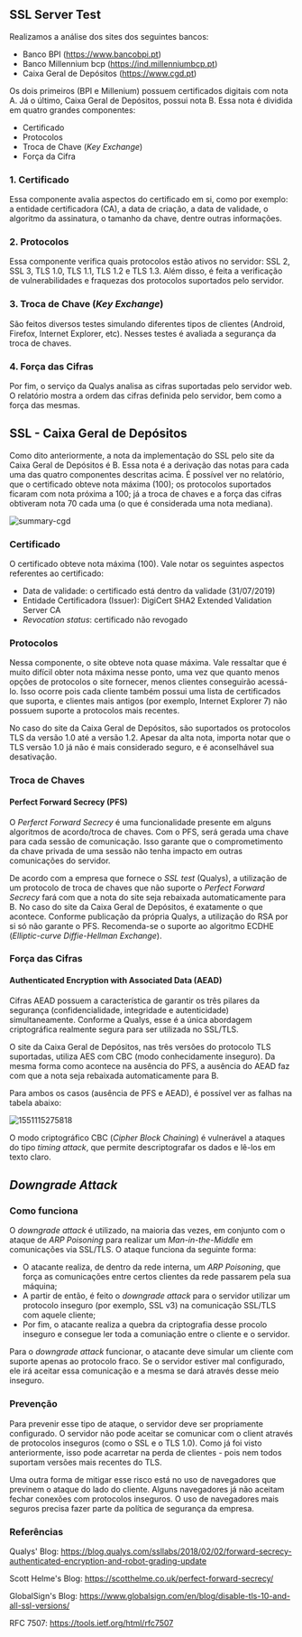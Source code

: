 ## SSL Server Test

Realizamos a análise dos sites dos seguintes bancos:

- Banco BPI (https://www.bancobpi.pt)
- Banco Millennium bcp (https://ind.millenniumbcp.pt)
- Caixa Geral de Depósitos (https://www.cgd.pt)

Os dois primeiros (BPI e Millenium) possuem certificados digitais com nota A. Já o último, Caixa Geral de Depósitos, possui nota B. Essa nota é dividida em quatro grandes componentes:

- Certificado
- Protocolos
- Troca de Chave (*Key Exchange*)
- Força da Cifra

### 1. Certificado

Essa componente avalia aspectos do certificado em si, como por exemplo: a entidade certificadora (CA), a data de criação, a data de validade, o algoritmo da assinatura, o tamanho da chave, dentre outras informações.

### 2. Protocolos

Essa componente verifica quais protocolos estão ativos no servidor: SSL 2, SSL 3, TLS 1.0, TLS 1.1, TLS 1.2 e TLS 1.3. Além disso, é feita a verificação de vulnerabilidades e fraquezas dos protocolos suportados pelo servidor.

### 3. Troca de Chave (*Key Exchange*)

São feitos diversos testes simulando diferentes tipos de clientes (Android, Firefox, Internet Explorer, etc). Nesses testes é avaliada a segurança da troca de chaves.

### 4. Força das Cifras

Por fim, o serviço da Qualys analisa as cifras suportadas pelo servidor web. O relatório mostra a ordem das cifras definida pelo servidor, bem como a força das mesmas.

## SSL - Caixa Geral de Depósitos

Como dito anteriormente, a nota da implementação do SSL pelo site da Caixa Geral de Depósitos é B. Essa nota é a derivação das notas para cada uma das quatro componentes descritas acima. É possível ver no relatório, que o certificado obteve nota máxima (100); os protocolos suportados ficaram com nota próxima a 100; já a troca de chaves e a força das cifras obtiveram nota 70 cada uma (o que é considerada uma nota mediana).

![summary-cgd](/home/raphael/Raphael/02_Uminho/ES/Grupo8/tp2/summary-cgd.png)

### Certificado

O certificado obteve nota máxima (100). Vale notar os seguintes aspectos referentes ao certificado:

- Data de validade: o certificado está dentro da validade (31/07/2019)
- Entidade Certificadora (Issuer): DigiCert SHA2 Extended Validation Server CA
- *Revocation status*: certificado não revogado

### Protocolos

Nessa componente, o site obteve nota quase máxima. Vale ressaltar que é muito difícil obter nota máxima nesse ponto, uma vez que quanto menos opções de protocolos o site fornecer, menos clientes conseguirão acessá-lo. Isso ocorre pois cada cliente também possui uma lista de certificados que suporta, e clientes mais antigos (por exemplo, Internet Explorer 7) não possuem suporte a protocolos mais recentes.

No caso do site da Caixa Geral de Depósitos, são suportados os protocolos TLS da versão 1.0 até a versão 1.2. Apesar da alta nota, importa notar que o TLS versão 1.0 já não é mais considerado seguro, e é aconselhável sua desativação.

### Troca de Chaves

#### Perfect Forward Secrecy (PFS)

O *Perferct Forward Secrecy* é uma funcionalidade presente em alguns algoritmos de acordo/troca de chaves. Com o PFS, será gerada uma chave para cada sessão de comunicação. Isso garante que o comprometimento da chave privada de uma sessão não tenha impacto em outras comunicações do servidor.

De acordo com a empresa que fornece o *SSL test* (Qualys), a utilização de um protocolo de troca de chaves que não suporte o *Perfect Forward Secrecy* fará com que a nota do site seja rebaixada automaticamente para B. No caso do site da Caixa Geral de Depósitos, é exatamente o que acontece. Conforme publicação da própria Qualys, a utilização do RSA por si só não garante o PFS. Recomenda-se o suporte ao algoritmo ECDHE (*Elliptic-curve Diffie-Hellman Exchange*).

### Força das Cifras

#### Authenticated Encryption with Associated Data (AEAD)

Cifras AEAD possuem a característica de garantir os três pilares da segurança (confidencialidade, integridade e autenticidade) simultaneamente. Conforme a Qualys, esse é a única abordagem criptográfica realmente segura para ser utilizada no SSL/TLS.

O site da Caixa Geral de Depósitos, nas três versões do protocolo TLS suportadas, utiliza AES com CBC (modo conhecidamente inseguro). Da mesma forma como acontece na ausência do PFS, a ausência do AEAD faz com que a nota seja rebaixada automaticamente para B.

Para ambos os casos (ausência de PFS e AEAD), é possível ver as falhas na tabela abaixo:

![1551115275818](/home/raphael/Raphael/02_Uminho/ES/Grupo8/tp2/1551115275818.png)

O modo criptográfico CBC (*Cipher Block Chaining*) é vulnerável a ataques do tipo *timing attack*, que permite descriptografar os dados e lê-los em texto claro.



## *Downgrade Attack*

### Como funciona

O *downgrade attack* é utilizado, na maioria das vezes, em conjunto com o ataque de *ARP Poisoning* para realizar um *Man-in-the-Middle* em comunicações via SSL/TLS. O ataque funciona da seguinte forma:

- O atacante realiza, de dentro da rede interna, um *ARP Poisoning*, que força as comunicações entre certos clientes da rede passarem pela sua máquina;
- A partir de então, é feito o *downgrade attack* para o servidor utilizar um protocolo inseguro (por exemplo, SSL v3) na comunicação SSL/TLS com aquele cliente;
- Por fim, o atacante realiza a quebra da criptografia desse procolo inseguro e consegue ler toda a comuniação entre o cliente e o servidor.

Para o *downgrade attack* funcionar, o atacante deve simular um cliente com suporte apenas ao protocolo fraco. Se o servidor estiver mal configurado, ele irá aceitar essa comunicação e a mesma se dará através desse meio inseguro.

### Prevenção

Para prevenir esse tipo de ataque, o servidor deve ser propriamente configurado. O servidor não pode aceitar se comunicar com o client através de protocolos inseguros (como o SSL e o TLS 1.0). Como já foi visto anteriormente, isso pode acarretar na perda de clientes - pois nem todos suportam versões mais recentes do TLS.

Uma outra forma de mitigar esse risco está no uso de navegadores que previnem o ataque do lado do cliente. Alguns navegadores já não aceitam fechar conexões com protocolos inseguros. O uso de navegadores mais seguros precisa fazer parte da política de segurança da empresa.

### Referências

Qualys' Blog: https://blog.qualys.com/ssllabs/2018/02/02/forward-secrecy-authenticated-encryption-and-robot-grading-update

Scott Helme's Blog: https://scotthelme.co.uk/perfect-forward-secrecy/

GlobalSign's Blog: https://www.globalsign.com/en/blog/disable-tls-10-and-all-ssl-versions/

RFC 7507: https://tools.ietf.org/html/rfc7507
